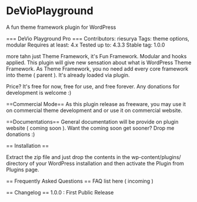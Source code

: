 # DeVioPlayground
A fun theme framework plugin for WordPress

=== DeVio Playground Pro ===
Contributors: riesurya 
Tags: theme options, modular
Requires at least: 4.x
Tested up to: 4.3.3
Stable tag: 1.0.0

more tahn just Theme Framework, it's Fun Framework. Modular and hooks applied.
This plugin will give new sensation about what is WordPress Theme Framework. 
As Theme Framework, you no need add every core framework into theme ( parent ). It's already loaded via plugin.

Price?
It's free for now, free for use, and free forever.
Any donations for development is welcome :)

==Commercial Mode==
As this plugin release as freeware, you may use it on commercial theme development and or use it on commercial website. 

==Documentations==
General documentation will be provide on plugin website ( coming soon ). 
Want the coming soon get sooner? Drop me donations :)

== Installation ==

Extract the zip file and just drop the contents in the wp-content/plugins/ directory of your WordPress installation and then activate the Plugin from Plugins page.

== Frequently Asked Questions ==
FAQ list here ( incoming )

== Changelog ==
1.0.0 : First Public Release
